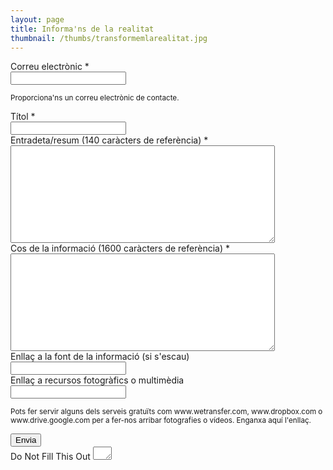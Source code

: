 ```yaml
---
layout: page
title: Informa'ns de la realitat
thumbnail: /thumbs/transformemlarealitat.jpg
---
```


<form id="form3" name="form3" class="wufoo topLabel page" accept-charset="UTF-8" autocomplete="off" enctype="multipart/form-data" method="post" novalidate
      action="https://comunistescat.wufoo.com.mx/forms/q1o2xzol08eyl2y/#public">
  
<div>
	<div id="foli5" class="notranslate">
		<label class="desc" id="title5" for="Field5">
			Correu electrònic
			<span id="req_5" class="req">*</span>
		</label>
		<div>
			<input id="Field5" name="Field5" type="email" spellcheck="false" class="field text large" value="" maxlength="255" tabindex="1"       required />
		</div>
		<p class="instruct" id="instruct5"><small>Proporciona'ns un correu electrònic de contacte.</small></p>
	</div>
	<div id="foli1" class="notranslate">
		<label class="desc" id="title1" for="Field1">
			Títol
			<span id="req_1" class="req">*</span>
		</label>
		<div>
			<input id="Field1" name="Field1" type="text" class="field text large" value="" maxlength="255" tabindex="2" onkeyup=""       required />
		</div>
	</div>
	<div id="foli2" class="notranslate">
		<label class="desc" id="title2" for="Field2">
			Entradeta/resum (140 caràcters de referència)
			<span id="req_2" class="req">*</span>
		</label>
		<div>
			<textarea id="Field2" name="Field2" class="field textarea medium" spellcheck="true" rows="10" cols="50" tabindex="3" onkeyup="" required></textarea>
		</div>
	</div>
	<div id="foli3" class="notranslate">
		<label class="desc" id="title3" for="Field3">
			Cos de la informació (1600 caràcters de referència)
			<span id="req_3" class="req">*</span>
		</label>
		<div>
			<textarea id="Field3" name="Field3" class="field textarea large" spellcheck="true" rows="10" cols="50" tabindex="4" onkeyup="" required></textarea>
		</div>
	</div>
	<div id="foli4" class="notranslate">
		<label class="desc" id="title4" for="Field4">
			Enllaç a la font de la informació (si s'escau)
		</label>
		<div>
			<input id="Field4" name="Field4" type="url" class="field text large" value="" maxlength="255" tabindex="5" />
		</div>
	</div>
	<div id="foli6" class="notranslate">
		<label class="desc" id="title6" for="Field6">
			Enllaç a recursos fotogràfics o multimèdia
		</label>
		<div>
			<input id="Field6" name="Field6" type="url" class="field text large" value="" maxlength="255" tabindex="6"       />
		</div>
		<p class="instruct" id="instruct6"><small>Pots fer servir alguns dels serveis gratuïts com www.wetransfer.com, www.dropbox.com o www.drive.google.com per a fer-nos arribar fotografies o vídeos. Enganxa aquí l'enllaç.</small></p>
	</div> 
	<div class="buttons ">
		<div>
	        <input id="saveForm" name="saveForm" class="btTxt submit" type="submit" value="Envia" />
	    </div>
	</div>
	<div class="hide">
		<label for="comment">Do Not Fill This Out</label>
		<textarea name="comment" id="comment" rows="1" cols="1"></textarea>
		<input type="hidden" id="idstamp" name="idstamp" value="zGuOlKRslgmdX7UkOnAl5+Q02WAMbCIkfcz9Z2ouG/I=" />
	</div>
</div>
</form>